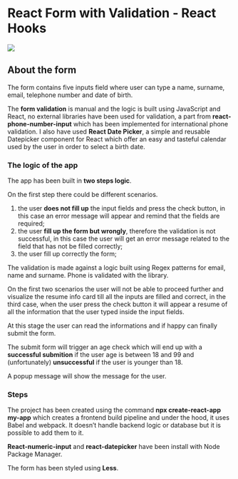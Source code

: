 # React Form with Validation - React Hooks 

![](https://i.imgur.com/hcX0NFT.png)



## About the form
The form contains five inputs field where user can type a name, surname, email, telephone number and date of birth.

The **form validation** is manual and the logic is built using JavaScript and React, no external libraries have been used for validation, a part from **react-phone-number-input** which has been implemented for international phone validation.
I also have used **React Date Picker**, a simple and reusable Datepicker component for React which offer an easy and tasteful calendar used by the user in order to select a birth date.

### The logic of the app


The app has been built in **two steps logic**.

On the first step there could be different scenarios.
1. the user **does not fill up** the input fields and press the check button, in this case an error message will appear and remind that the fields are required;
2. the user **fill up the form but wrongly**, therefore the validation is not successful, in this case the user will get an error message related to the field that has not be filled correctly;
3. the user fill up correctly the form;

The validation is made against a logic built using Regex patterns for email, name and surname. Phone is validated with the library.

On the first two scenarios the user will not be able to proceed further and visualize the resume info card till all the inputs are filled and correct, in the third case, when the user press the check button it will appear a resume of all the information that the user typed inside the input fields.

At this stage the user can read the informations and if happy can finally submit the form.

The submit form will trigger an age check which will end up with a **successful submition** if the user age is between 18 and 99 and (unfortunately) **unsuccessful** if the user is younger than 18.

A popup message will show the message for the user.


### Steps 

The project has been created using the command **npx create-react-app my-app** which creates a frontend build pipeline and under the hood, it uses Babel and webpack. It doesn’t handle backend logic or database but it is possible to add them to it.

**React-numeric-input** and **react-datepicker** have been install with Node Package Manager.
 
The form has been styled using **Less**.



